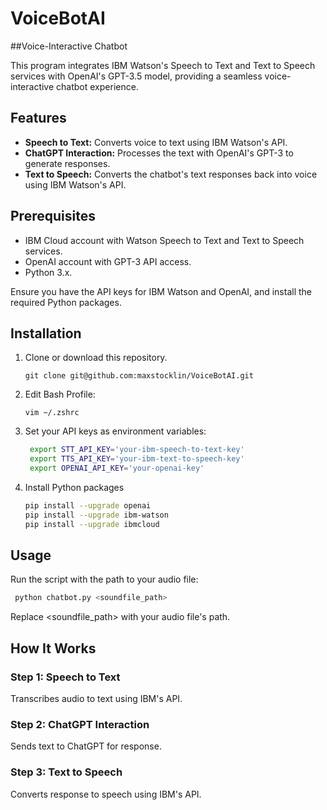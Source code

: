 # VoiceBotAI

##Voice-Interactive Chatbot

This program integrates IBM Watson's Speech to Text and Text to Speech services with OpenAI's GPT-3.5 model, providing a seamless voice-interactive chatbot experience.

## Features

- **Speech to Text:** Converts voice to text using IBM Watson's API.
- **ChatGPT Interaction:** Processes the text with OpenAI's GPT-3 to generate responses.
- **Text to Speech:** Converts the chatbot's text responses back into voice using IBM Watson's API.

## Prerequisites

- IBM Cloud account with Watson Speech to Text and Text to Speech services.
- OpenAI account with GPT-3 API access.
- Python 3.x.

Ensure you have the API keys for IBM Watson and OpenAI, and install the required Python packages.

## Installation

1. Clone or download this repository.

   ```
   git clone git@github.com:maxstocklin/VoiceBotAI.git 
   ```
3. Edit Bash Profile:

   ```
   vim ~/.zshrc 
   ```
4. Set your API keys as environment variables:

   ```bash
    export STT_API_KEY='your-ibm-speech-to-text-key'
    export TTS_API_KEY='your-ibm-text-to-speech-key'
    export OPENAI_API_KEY='your-openai-key'
   ```
4. Install Python packages

   ```bash
   pip install --upgrade openai
   pip install --upgrade ibm-watson
   pip install --upgrade ibmcloud
   ```

## Usage

Run the script with the path to your audio file:

   ```bash
    python chatbot.py <soundfile_path>
   ```
Replace <soundfile_path> with your audio file's path.

## How It Works

### Step 1: Speech to Text
Transcribes audio to text using IBM's API.

### Step 2: ChatGPT Interaction
Sends text to ChatGPT for response.

### Step 3: Text to Speech
Converts response to speech using IBM's API.

